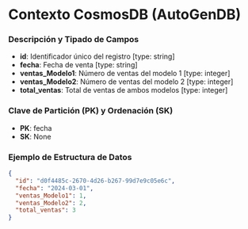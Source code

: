 # Contexto CosmosDB (AutoGenDB)

### Descripción y Tipado de Campos

- **id**: Identificador único del registro [type: string]
- **fecha**: Fecha de venta [type: string]
- **ventas_Modelo1**: Número de ventas del modelo 1 [type: integer]
- **ventas_Modelo2**: Número de ventas del modelo 2 [type: integer]
- **total_ventas**: Total de ventas de ambos modelos [type: integer]

### Clave de Partición (PK) y Ordenación (SK)

- **PK**: fecha
- **SK**: None

### Ejemplo de Estructura de Datos

```json
{
  "id": "d0f4485c-2670-4d26-b267-99d7e9c05e6c",
  "fecha": "2024-03-01",
  "ventas_Modelo1": 1,
  "ventas_Modelo2": 2,
  "total_ventas": 3
}